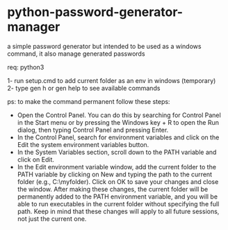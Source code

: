 # python-password-generator-manager
a simple password generator but intended to be used as a windows command, it also manage generated passwords

req: python3

1- run setup.cmd to add current folder as an env in windows (temporary) </br>
2- type gen h or gen help to see available commands

ps: to make the command permanent follow these steps:
* Open the Control Panel. You can do this by searching for Control Panel in the Start menu or 
by pressing the Windows key + R to open the Run dialog, then typing Control Panel and pressing Enter. 
* In the Control Panel, search for environment variables and click on the Edit the system environment variables button. 
* In the System Variables section, scroll down to the PATH variable and click on Edit. 
* In the Edit environment variable window, add the current folder to the PATH variable by clicking on New 
and typing the path to the current folder (e.g., C:\myfolder). Click on OK to save your changes 
and close the window. After making these changes, the current folder will be permanently added 
to the PATH environment variable, and you will be able to run executables in the current folder 
without specifying the full path. Keep in mind that these changes will apply to all future sessions, 
not just the current one.
